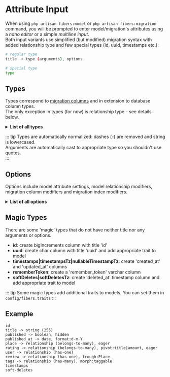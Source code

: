 # Attribute Input

When using `php artisan fibers:model` or `php artisan fibers:migration` command, you will be prompted to enter model/migration's attributes using a _nano editor_ or a simple _multiline input_.  
Both input variants use simplified (but modified) migration syntax with added relationship type and few special types (id, uuid, timestamps etc.):

```bash
# regular type
title -> type (arguments), options

# special type
type 
```

## Types
Types correspond to [migration columns](https://laravel.com/docs/migrations#columns) and in extension to database column types.  
The only exception in types (for now) is relationship type - see details below.

<details class='narrow'>
<summary><strong>List of all types</strong></summary>

| Type | Alternative | Arguments | Magic | Casts |
| ---- | ------------| --------- | ----- | ----- |
| bigIncrements | biginc |  |  |  |
| bigInteger | bigint, bi |  |  | integer |
| binary |  |  |  |  |
| boolean | bool, b |  |  | boolean |
| char |  | length:int |  | string |
| date |  |  |  | date |
| dateTime |  |  |  | date |
| dateTimeTz |  |  |  | date |
| decimal |  | precision:int, scale:int |  | decimal |
| double |  | precision:int, scale:int |  | double |
| enum | select | options:array |  | string |
| float | f | precision:int, scale:int |  | float |
| geometry | geo |  |  | collection |
| geometryCollection |  |  |  | collection |
| id |  |  | ✓ |  |
| increments | inc |  |  |  |
| integer | int, i |  |  | integer |
| ipAddress | ip |  |  | string |
| json | array, doc, j |  |  | collection |
| jsonb |  |  |  | collection |
| lineString |  |  |  | string |
| longText |  |  |  | string |
| macAddress |  |  |  | string |
| mediumIncrements |  |  |  |  |
| mediumInteger |  |  |  | integer |
| mediumText |  |  |  | string |
| morphs |  |  |  |  |
| multiLineString |  |  |  | string |
| multiPoint |  |  |  | collection |
| multiPolygon |  |  |  | collection |
| nullableMorphs |  |  |  |  |
| nullableTimestamps |  |  | ✓ | timestamp |
| point |  |  |  | collection |
| polygon |  |  |  | collection |
| relationship | relation, r | has-one, has-many, belongs-one, belongs-many |  |  |
| rememberToken | token, remember |  | ✓ | string |
| set | multiselect | options:array |  | string |
| smallIncrements |  |  |  |  |
| smallInteger |  |  |  | integer |
| softDeletes |  |  | ✓ |  |
| softDeletesTz |  |  | ✓ |  |
| string | str, s | length:int |  | string |
| text | txt, t |  |  | string |
| time |  |  |  | date |
| timeTz |  |  |  | date |
| timestamp |  |  |  | timestamp |
| timestampTz |  |  |  | timestamp |
| timestamps |  |  | ✓ | timestamps |
| timestampsTz |  |  | ✓ | timestamps |
| tinyIncrements |  |  |  |  |
| tinyInteger |  |  |  | boolean |
| unsignedBigInteger |  |  |  | integer |
| unsignedDecimal |  | precision:int, scale:int |  | decimal |
| unsignedInteger |  |  |  | integer |
| unsignedMediumInteger |  |  |  | integer |
| unsignedSmallInteger |  |  |  | integer |
| unsignedTinyInteger |  |  |  | boolean |
| uuid |  |  | ✓ | string |
| year |  |  |  | date |

</details>

::: tip
Types are automatically normalized: dashes (-) are removed and string is lowercased.  
Arguments are automatically cast to appropriate type so you shouldn't use quotes.   
:::

## Options

Options include model attribute settings, model relationship modifiers, migration column modifiers and migration index modifiers.

<details class='narrow'>
<summary><strong>List of all options</strong></summary>

| Option | Arguments | Description | Model | Migration |
| ------ | ----------| ----------- | ----- | --------- |
| thought | string | relate model thought other model's class | ✓ | ✓ |
| pivot | string, string | list of pivot columns in many-many relationship | ✓ | ✓ |
| model | model's class | used as target model when creating relationships; default field title | ✓ | ✓ |
| table | string | used as table when setting relationship | ✓ | ✓ |
| local | string | used as local key when setting relationship | ✓ | ✓ |
| foreign | string | used as foreign when setting relationship | ✓ | ✓ |
| ------ | ----------| ----------- | ----- | --------- |
| fillable |  | add to fillable array | ✓ |  |
| hidden |  | add to hidden array | ✓ |  |
| eager |  | eager load relationship | ✓ |  |
| format | string | sets date to format | ✓ |  |
| morph | string | sets morph target to model's class | ✓ |  |
| as | string | ??? | ✓ |  |
| timestamps |  | attach timestamps to many-many pivot table | ✓ |
| ------ | ----------| ----------- | ----- | --------- |
| after | string | place the column "after" another column |  | ✓ |
| autoIncrement |  | automatically increment column |  | ✓ |
| useCurrent |  | desc |  | ✓ |
| charset | string | specify a character set for the column |  | ✓ |
| collation | string | specify a collation for the column |  | ✓ |
| comment | string | ads comment to column |  | ✓ |
| default | mixed | sets default value |  | ✓ |
| first |  | place the column "first" in the table |  | ✓ |
| nullable |  | sets column as nullable |  | ✓ |
| unsigned |  | set INTEGER columns as UNSIGNED |  | ✓ |
| useCurrent |  | set TIMESTAMP columns to use CURRENT_TIMESTAMP as default value |  | ✓ |
| unique |  | sets unique requirement |  | ✓ |
| primary |  | sets column as primary key |  | ✓ |
| index |  | index this column |  | ✓ |
| update | string | sets onUpdate for foreign column |  | ✓ |
| delete | string | sets onDelete for foreign column |  | ✓ |

::: tip
If _model_, _table_, _local_ or _foreign_ options are not set, they will be auto-populated from field's title.
:::

</details>

## Magic Types
There are some 'magic' types that do not have neither title nor any arguments or options.

* **id**: create bigIncrements column with title 'id'
* **uuid**: create char column with title 'uuid' and add appropriate trait to model
* **timestamps|timestampsTz|nullableTimestampTz**: create 'created_at' and 'updated_at' columns
* **rememberToken**: create a 'remember_token' varchar column
* **softDeletes|softDeletesTz**: create 'deleted_at' timestamp column and add appropriate trait to model

::: tip
Some magic types add additional traits to models. You can set them in `config/fibers.traits`
:::

## Example
```text
id
title -> string (255)
published -> boolean, hidden
published_at -> date, format:d-m-Y
place -> relationship (belongs-to-many), eager
rating -> relationship (belongs-to-many), pivot:title|amount, eager
user -> relationship (has-one)
review -> relationship (has-one), trough:Place
tags -> relationship (has-many), morph:taggable
timestamps
soft-deletes
```
